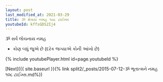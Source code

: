 ```yaml
---
layout: post
last_modified_at: 2021-03-29
title: ૐ ક્ષેત્રાય નમહ ૧૦૮ ટાઈમ્સ
youtubeId: kffsGDS2Ij4
---
```

 
 
 ૐ સર્વ લોચનાય નમહ  
 
 -  કોણ બધું જુએ છે (દરેક જગ્યાએ કોની આંખો છે) 
 
  
 
  
 
 
 
 
 
 


{% include youtubePlayer.html id=page.youtubeId %}
 
[Next]({{ site.baseurl }}{% link  split2/_posts/2015-07-12-ૐ ભૂતાત્મને નમહ ૧૦૮ ટાઈમ્સ.md%})
 
